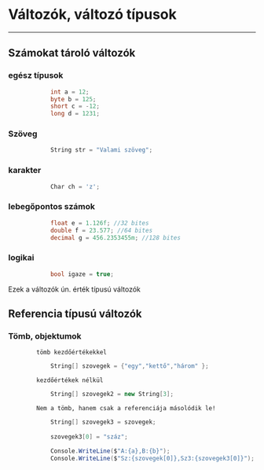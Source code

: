 ﻿# Változók, változó típusok
---
## Számokat tároló változók


### egész típusok
```c#
            int a = 12;
            byte b = 125;
            short c = -12;
            long d = 1231;
```

### Szöveg 
```c#
            String str = "Valami szöveg";
```

### karakter
```c#
            Char ch = 'z';
```
### lebegőpontos számok

```c#
            float e = 1.126f; //32 bites
            double f = 23.577; //64 bites
            decimal g = 456.2353455m; //128 bites
```

### logikai

```c#
            bool igaze = true;
```
Ezek a változók ún. érték típusú változók

## Referencia típusú változók
### Tömb, objektumok

            tömb kezdőértékekkel
```c#
            String[] szovegek = {"egy","kettő","három" };
```

            kezdőértékek nélkül
```c#
            String[] szovegek2 = new String[3];
```
			Nem a tömb, hanem csak a referenciája másolódik le!

```c#
			String[] szovegek3 = szovegek;
			
            szovegek3[0] = "száz";

            Console.WriteLine($"A:{a},B:{b}");
            Console.WriteLine($"Sz:{szovegek[0]},Sz3:{szovegek3[0]}");
```

